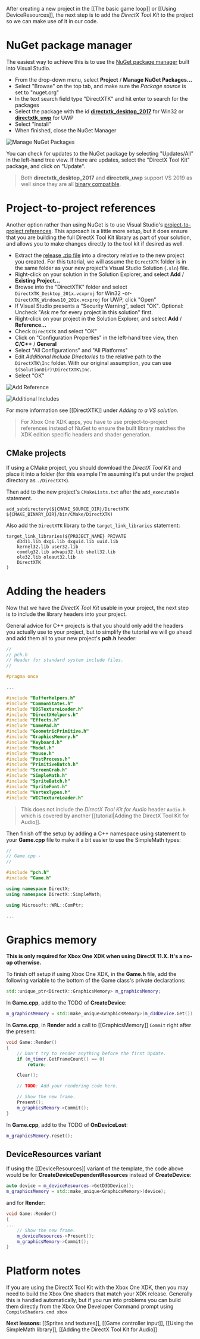 After creating a new project in the [[The basic game loop]] or [[Using DeviceResources]], the next step is to add the _DirectX Tool Kit_ to the project so we can make use of it in our code.

# NuGet package manager
The easiest way to achieve this is to use the [NuGet package manager](https://docs.microsoft.com/en-us/nuget/what-is-nuget) built into Visual Studio.

* From the drop-down menu, select **Project** / **Manage NuGet Packages...**
* Select "Browse" on the top tab, and make sure the _Package source_ is set to "nuget.org"
* In the text search field type "DirectXTK" and hit enter to search for the packages
* Select the package with the id  **[directxtk_desktop_2017](https://www.nuget.org/packages/directxtk_desktop_2017/)** for Win32 or **[directxtk_uwp](https://www.nuget.org/packages/directxtk_uwp/)** for UWP
* Select "Install"
* When finished, close the NuGet Manager

![Manage NuGet Packages](https://github.com/Microsoft/DirectXTK/wiki/images/nuget.png)

You can check for updates to the NuGet package by selecting "Updates/All" in the left-hand tree view. If there are updates, select the "DirectX Tool Kit" package, and click on "Update".

> Both **directxtk_desktop_2017** and **directxtk_uwp** support VS 2019 as well since they are all [binary compatible](https://docs.microsoft.com/en-us/cpp/porting/binary-compat-2015-2017).

# Project-to-project references
Another option rather than using NuGet is to use Visual Studio's [project-to-project references](https://devblogs.microsoft.com/cppblog/flexible-project-to-project-references/). This approach is a little more setup, but it does ensure that you are building the full DirectX Tool Kit library as part of your solution, and allows you to make changes directly to the tool kit if desired as well.

* Extract the [release .zip file](https://github.com/Microsoft/DirectXTK/releases) into a directory relative to the new project you created. For this tutorial, we will assume the ``DirectXTK`` folder is in the same folder as your new project's Visual Studio Solution (``.sln``) file.
* Right-click on your solution in the Solution Explorer, and select **Add** / **Existing Project...**
* Browse into the "DirectXTK" folder and select ``DirectXTK_Desktop_201x.vcxproj`` for Win32 -or- ``DirectXTK_Windows10_201x.vcxproj`` for UWP, click "Open"
* If Visual Studio presents a "Security Warning", select "OK". Optional: Uncheck "Ask me for every project in this solution" first.
* Right-click on your project in the Solution Explorer, and select **Add** / **Reference...**
* Check ``DirectXTK`` and select "OK"
* Click on "Configuration Properties" in the left-hand tree view, then **C/C++** / **General**
* Select "All Configurations" and "All Platforms"
* Edit _Additional Include Directories_ to the relative path to the ``DirectXTK\Inc`` folder. With our original assumption, you can use ``$(SolutionDir)\DirectXTK\Inc``.
* Select "OK"

![Add Reference](https://github.com/Microsoft/DirectXTK/wiki/images/AddReference.png)

![Additional Includes](https://github.com/Microsoft/DirectXTK/wiki/images/AdditionalIncludes.png)

For more information see [[DirectXTK]] under _Adding to a VS solution_.

> For Xbox One XDK apps, you have to use project-to-project references instead of NuGet to ensure the built library matches the XDK edition specific headers and shader generation.

## CMake projects

If using a CMake project, you should download the *DirectX Tool Kit* and place it into a folder (for this example I'm assuming it's put under the project directory as ``./DirectXTK``).

Then add to the new project's ``CMakeLists.txt`` after the ``add_executable`` statement.

```
add_subdirectory(${CMAKE_SOURCE_DIR}/DirectXTK ${CMAKE_BINARY_DIR}/bin/CMake/DirectXTK)
```

Also add the ``DirectXTK`` library to the ``target_link_libraries`` statement:

```
target_link_libraries(${PROJECT_NAME} PRIVATE
    d3d11.lib dxgi.lib dxguid.lib uuid.lib
    kernel32.lib user32.lib
    comdlg32.lib advapi32.lib shell32.lib
    ole32.lib oleaut32.lib
    DirectXTK
)
```

# Adding the headers
Now that we have the _DirectX Tool Kit_ usable in your project, the next step is to include the library headers into your project.

General advice for C++ projects is that you should only add the headers you actually use to your project, but to simplify the tutorial we will go ahead and add them all to your new project's **pch.h** header:

```cpp
//
// pch.h
// Header for standard system include files.
//

#pragma once

...

#include "BufferHelpers.h"
#include "CommonStates.h"
#include "DDSTextureLoader.h"
#include "DirectXHelpers.h"
#include "Effects.h"
#include "GamePad.h"
#include "GeometricPrimitive.h"
#include "GraphicsMemory.h"
#include "Keyboard.h"
#include "Model.h"
#include "Mouse.h"
#include "PostProcess.h"
#include "PrimitiveBatch.h"
#include "ScreenGrab.h"
#include "SimpleMath.h"
#include "SpriteBatch.h"
#include "SpriteFont.h"
#include "VertexTypes.h"
#include "WICTextureLoader.h"
```

> This does not include the _DirectX Tool Kit for Audio_ header ``Audio.h`` which is covered by another [[tutorial|Adding the DirectX Tool Kit for Audio]].

Then finish off the setup by adding a C++ namespace using statement to your **Game.cpp** file to make it a bit easier to use the SimpleMath types:

```cpp
//
// Game.cpp -
//

#include "pch.h"
#include "Game.h"

using namespace DirectX;
using namespace DirectX::SimpleMath;

using Microsoft::WRL::ComPtr;

...
```

# Graphics memory

**This is only required for Xbox One XDK when using DirectX 11.X. It's a no-op otherwise.**

To finish off setup if using Xbox One XDK, in the **Game.h** file, add the following variable to the bottom of the Game class's private declarations:

```cpp
std::unique_ptr<DirectX::GraphicsMemory> m_graphicsMemory;
```

In **Game.cpp**, add to the TODO of **CreateDevice**:

```cpp
m_graphicsMemory = std::make_unique<GraphicsMemory>(m_d3dDevice.Get());
```

In **Game.cpp**, in **Render** add a call to [[GraphicsMemory]] ``Commit`` right after the present:

```cpp
void Game::Render()
{
    // Don't try to render anything before the first Update.
    if (m_timer.GetFrameCount() == 0)
        return;

    Clear();

    // TODO: Add your rendering code here.

    // Show the new frame.
    Present();
    m_graphicsMemory->Commit();
}
```

In **Game.cpp**, add to the TODO of **OnDeviceLost**:

```cpp
m_graphicsMemory.reset();
```

## DeviceResources variant
If using the [[DeviceResources]] variant of the template, the code above would be for **CreateDeviceDependentResources** instead of **CreateDevice**:

```cpp
auto device = m_deviceResources->GetD3DDevice();
m_graphicsMemory = std::make_unique<GraphicsMemory>(device);
```

and for **Render**:

```cpp
void Game::Render()
{
...
    // Show the new frame.
    m_deviceResources->Present();
    m_graphicsMemory->Commit();
}
```

# Platform notes

If you are using the DirectX Tool Kit with the Xbox One XDK, then you may need to build the Xbox One shaders that match your XDK release. Generally this is handled automatically, but if you run into problems you can build them directly from the Xbox One Developer Command prompt using ``CompileShaders.cmd xbox``

**Next lessons:** [[Sprites and textures]], [[Game controller input]], [[Using the SimpleMath library]], [[Adding the DirectX Tool Kit for Audio]]
